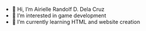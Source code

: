 - 👋 Hi, I’m Airielle Randolf D. Dela Cruz
- 👀 I’m interested in game development
- 🌱 I’m currently learning HTML and website creation

<!---
AirielleRandolf/AirielleRandolf is a ✨ special ✨ repository because its `README.md` (this file) appears on your GitHub profile.
You can click the Preview link to take a look at your changes.
--->
